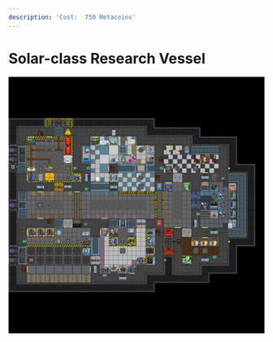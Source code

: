 ```yaml
---
description: 'Cost:  750 Metacoins'
---
```


# Solar-class Research Vessel

![](<../.gitbook/assets/image (31).png>)
